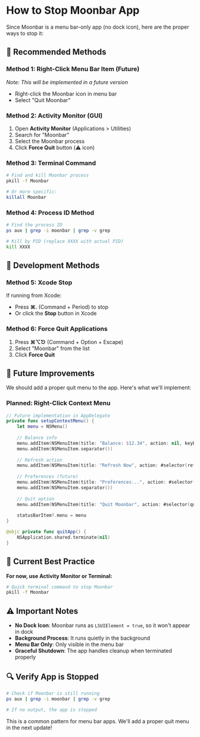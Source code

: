 # How to Stop Moonbar App

Since Moonbar is a menu bar-only app (no dock icon), here are the proper ways to stop it:

## 🎯 Recommended Methods

### **Method 1: Right-Click Menu Bar Item (Future)**
*Note: This will be implemented in a future version*
- Right-click the Moonbar icon in menu bar
- Select "Quit Moonbar"

### **Method 2: Activity Monitor (GUI)**
1. Open **Activity Monitor** (Applications > Utilities)
2. Search for "Moonbar"
3. Select the Moonbar process
4. Click **Force Quit** button (⚠️ icon)

### **Method 3: Terminal Command**
```bash
# Find and kill Moonbar process
pkill -f Moonbar

# Or more specific:
killall Moonbar
```

### **Method 4: Process ID Method**
```bash
# Find the process ID
ps aux | grep -i moonbar | grep -v grep

# Kill by PID (replace XXXX with actual PID)
kill XXXX
```

## 🔧 Development Methods

### **Method 5: Xcode Stop**
If running from Xcode:
- Press **⌘.** (Command + Period) to stop
- Or click the **Stop** button in Xcode

### **Method 6: Force Quit Applications**
1. Press **⌘⌥⎋** (Command + Option + Escape)
2. Select "Moonbar" from the list
3. Click **Force Quit**

## 🚀 Future Improvements

We should add a proper quit menu to the app. Here's what we'll implement:

### **Planned: Right-Click Context Menu**
```swift
// Future implementation in AppDelegate
private func setupContextMenu() {
    let menu = NSMenu()
    
    // Balance info
    menu.addItem(NSMenuItem(title: "Balance: $12.34", action: nil, keyEquivalent: ""))
    menu.addItem(NSMenuItem.separator())
    
    // Refresh action
    menu.addItem(NSMenuItem(title: "Refresh Now", action: #selector(refreshBalance), keyEquivalent: "r"))
    
    // Preferences (future)
    menu.addItem(NSMenuItem(title: "Preferences...", action: #selector(showPreferences), keyEquivalent: ","))
    menu.addItem(NSMenuItem.separator())
    
    // Quit option
    menu.addItem(NSMenuItem(title: "Quit Moonbar", action: #selector(quitApp), keyEquivalent: "q"))
    
    statusBarItem?.menu = menu
}

@objc private func quitApp() {
    NSApplication.shared.terminate(nil)
}
```

## 🎯 Current Best Practice

**For now, use Activity Monitor or Terminal:**

```bash
# Quick terminal command to stop Moonbar
pkill -f Moonbar
```

## ⚠️ Important Notes

- **No Dock Icon**: Moonbar runs as `LSUIElement = true`, so it won't appear in dock
- **Background Process**: It runs quietly in the background
- **Menu Bar Only**: Only visible in the menu bar
- **Graceful Shutdown**: The app handles cleanup when terminated properly

## 🔍 Verify App is Stopped

```bash
# Check if Moonbar is still running
ps aux | grep -i moonbar | grep -v grep

# If no output, the app is stopped
```

This is a common pattern for menu bar apps. We'll add a proper quit menu in the next update!